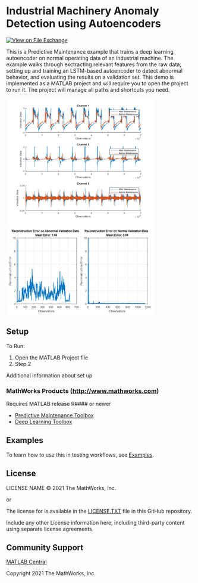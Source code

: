 # Industrial Machinery Anomaly Detection using Autoencoders
<!-- This is the "Title of the contribution" that was approved during the Community Contribution Review Process --> 

[![View <Industrial Machinery Anomaly Detection using Autoencoders> on File Exchange](https://www.mathworks.com/matlabcentral/images/matlab-file-exchange.svg)](https://www.mathworks.com/matlabcentral/fileexchange/####-file-exchange-title)  

This is a Predictive Maintenance example that trains a deep learning autoencoder on normal operating data of an industrial machine. The example walks through exctracting relevant features from the raw data, setting up and training an LSTM-based autoencoder to detect abnormal behavior, and evaluating the results on a validation set.
This demo is implemented as a MATLAB project and will require you to open the project to run it. The project will manage all paths and shortcuts you need. 

 ![Data before and after maintenance](Images/Data.png)
 ![Reconstruction error before and after maintenance](Images/ReconstructionError.PNG) 

## Setup 
To Run:
1. Open the MATLAB Project file
2. Step 2

Additional information about set up

### MathWorks Products (http://www.mathworks.com)

Requires MATLAB release R#### or newer
- [Predictive Maintenance Toolbox](https://www.mathworks.com/help/predmaint/index.html)
- [Deep Learning Toolbox](https://www.mathworks.com/products/deep-learning.html)


## Examples
To learn how to use this in testing workflows, see [Examples](/examples/). 
<!--- Make sure you have a repo set up correctly if you are to follow this formatting --->

## License
<!--- Make sure you have a License.txt within your Repo --->
LICENSE NAME © 2021 The MathWorks, Inc.

or

The license for <insert repo name> is available in the [LICENSE.TXT](LICENSE.TXT) file in this GitHub repository.

Include any other License information here, including third-party content using separate license agreements 

## Community Support
[MATLAB Central](https://www.mathworks.com/matlabcentral)

Copyright 2021 The MathWorks, Inc.

<!--- Do not forget to the add the SECURITY.md to this repo --->
<!--- Add Topics #Topics to your Repo such as #MATLAB  --->

<!--- This is my comment --->

<!-- Include any Trademarks if this is the first time mentioning trademarked products (For Example:  MATLAB&reg; Simulink&reg; Trademark&trade; Simulink Test&#8482;) --> 

